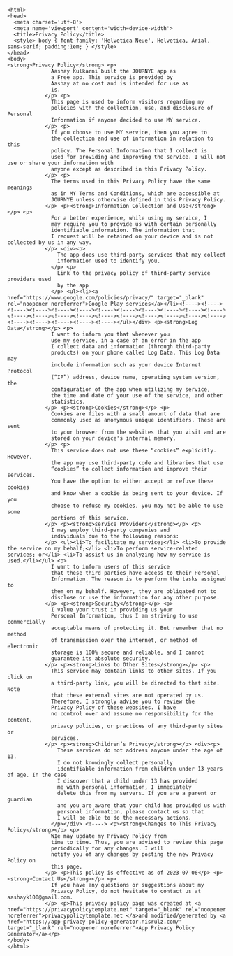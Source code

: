 <!DOCTYPE html>
    <html>
    <head>
      <meta charset='utf-8'>
      <meta name='viewport' content='width=device-width'>
      <title>Privacy Policy</title>
      <style> body { font-family: 'Helvetica Neue', Helvetica, Arial, sans-serif; padding:1em; } </style>
    </head>
    <body>
    <strong>Privacy Policy</strong> <p>
                  Aashay Kulkarni built the JOURNYE app as
                  a Free app. This service is provided by
                  Aashay at no cost and is intended for use as
                  is.
                </p> <p>
                  This page is used to inform visitors regarding my
                  policies with the collection, use, and disclosure of Personal
                  Information if anyone decided to use MY service.
                </p> <p>
                  If you choose to use MY service, then you agree to
                  the collection and use of information in relation to this
                  policy. The Personal Information that I collect is
                  used for providing and improving the service. I will not use or share your information with
                  anyone except as described in this Privacy Policy.
                </p> <p>
                  The terms used in this Privacy Policy have the same meanings
                  as in MY Terms and Conditions, which are accessible at
                  JOURNYE unless otherwise defined in this Privacy Policy.
                </p> <p><strong>Information Collection and Use</strong></p> <p>
                  For a better experience, while using my service, I
                  may require you to provide us with certain personally
                  identifiable information. The information that
                  I request will be retained on your device and is not collected by us in any way.
                </p> <div><p>
                    The app does use third-party services that may collect
                    information used to identify you.
                  </p> <p>
                    Link to the privacy policy of third-party service providers used
                    by the app
                  </p> <ul><li><a href="https://www.google.com/policies/privacy/" target="_blank" rel="noopener noreferrer">Google Play services</a></li><!----><!----><!----><!----><!----><!----><!----><!----><!----><!----><!----><!----><!----><!----><!----><!----><!----><!----><!----><!----><!----><!----><!----><!----><!----><!----><!----></ul></div> <p><strong>Log Data</strong></p> <p>
                  I want to inform you that whenever you
                  use my service, in a case of an error in the app
                  I collect data and information (through third-party
                  products) on your phone called Log Data. This Log Data may
                  include information such as your device Internet Protocol
                  (“IP”) address, device name, operating system version, the
                  configuration of the app when utilizing my service,
                  the time and date of your use of the service, and other
                  statistics.
                </p> <p><strong>Cookies</strong></p> <p>
                  Cookies are files with a small amount of data that are
                  commonly used as anonymous unique identifiers. These are sent
                  to your browser from the websites that you visit and are
                  stored on your device's internal memory.
                </p> <p>
                  This service does not use these “cookies” explicitly. However,
                  the app may use third-party code and libraries that use
                  “cookies” to collect information and improve their services.
                  You have the option to either accept or refuse these cookies
                  and know when a cookie is being sent to your device. If you
                  choose to refuse my cookies, you may not be able to use some
                  portions of this service.
                </p> <p><strong>service Providers</strong></p> <p>
                  I may employ third-party companies and
                  individuals due to the following reasons:
                </p> <ul><li>To facilitate my service;</li> <li>To provide the service on my behalf;</li> <li>To perform service-related services; or</li> <li>To assist us in analyzing how my service is used.</li></ul> <p>
                  I want to inform users of this service
                  that these third parties have access to their Personal
                  Information. The reason is to perform the tasks assigned to
                  them on my behalf. However, they are obligated not to
                  disclose or use the information for any other purpose.
                </p> <p><strong>Security</strong></p> <p>
                  I value your trust in providing us your
                  Personal Information, thus I am striving to use commercially
                  acceptable means of protecting it. But remember that no method
                  of transmission over the internet, or method of electronic
                  storage is 100% secure and reliable, and I cannot
                  guarantee its absolute security.
                </p> <p><strong>Links to Other Sites</strong></p> <p>
                  This service may contain links to other sites. If you click on
                  a third-party link, you will be directed to that site. Note
                  that these external sites are not operated by us.
                  Therefore, I strongly advise you to review the
                  Privacy Policy of these websites. I have
                  no control over and assume no responsibility for the content,
                  privacy policies, or practices of any third-party sites or
                  services.
                </p> <p><strong>Children’s Privacy</strong></p> <div><p>
                    These services do not address anyone under the age of 13.
                    I do not knowingly collect personally
                    identifiable information from children under 13 years of age. In the case
                    I discover that a child under 13 has provided
                    me with personal information, I immediately
                    delete this from my servers. If you are a parent or guardian
                    and you are aware that your child has provided us with
                    personal information, please contact us so that
                    I will be able to do the necessary actions.
                  </p></div> <!----> <p><strong>Changes to This Privacy Policy</strong></p> <p>
                  WIe may update my Privacy Policy from
                  time to time. Thus, you are advised to review this page
                  periodically for any changes. I will
                  notify you of any changes by posting the new Privacy Policy on
                  this page.
                </p> <p>This policy is effective as of 2023-07-06</p> <p><strong>Contact Us</strong></p> <p>
                  If you have any questions or suggestions about my
                  Privacy Policy, do not hesitate to contact us at aashayk100@gmail.com.
                </p> <p>This privacy policy page was created at <a href="https://privacypolicytemplate.net" target="_blank" rel="noopener noreferrer">privacypolicytemplate.net </a>and modified/generated by <a href="https://app-privacy-policy-generator.nisrulz.com/" target="_blank" rel="noopener noreferrer">App Privacy Policy Generator</a></p>
    </body>
    </html>
